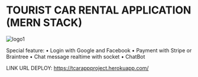 # TOURIST CAR RENTAL APPLICATION (MERN STACK)

![logo1](https://user-images.githubusercontent.com/86513245/168514697-6786bfc8-580f-4e70-a068-babd59ae3734.png)

Special feature:
• Login with Google and Facebook
• Payment with Stripe or Braintree
• Chat message realtime with socket
• ChatBot

LINK URL DEPLOY: https://tcarappproject.herokuapp.com/



